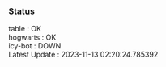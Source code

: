 ### Status


table : OK  
hogwarts : OK  
icy-bot : DOWN  
Latest Update : 2023-11-13 02:20:24.785392

